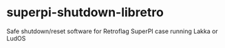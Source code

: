 # superpi-shutdown-libretro
Safe shutdown/reset software for Retroflag SuperPI case running Lakka or LudOS
